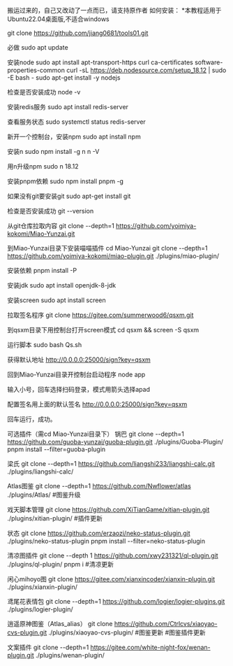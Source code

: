 搬运过来的，自己又改动了一点而已，请支持原作者
如何安装：
*本教程适用于Ubuntu22.04桌面版,不适合windows

git clone https://github.com/jiang0681/tools01.git

必做
sudo apt update

安装node
sudo apt install apt-transport-https curl ca-certificates software-properties-common
curl -sL https://deb.nodesource.com/setup_18.12 | sudo -E bash -
sudo apt-get install -y nodejs

检查是否安装成功
node -v

安装redis服务
sudo apt install redis-server

查看服务状态
sudo systemctl status redis-server

新开一个控制台，安装npm
sudo apt install npm

安装n
sudo npm install -g n
n -V

用n升级npm
sudo n 18.12

安装pnpm依赖
sudo npm install pnpm -g

如果没有git要安装git
sudo apt-get install git

检查是否安装成功
git --version

从git仓库拉取内容
git clone --depth=1 https://github.com/yoimiya-kokomi/Miao-Yunzai.git

到Miao-Yunzai目录下安装喵喵插件
cd Miao-Yunzai 
git clone --depth=1 https://github.com/yoimiya-kokomi/miao-plugin.git ./plugins/miao-plugin/

安装依赖
pnpm install -P

安装jdk
sudo apt install openjdk-8-jdk

安装screen
sudo apt install screen

拉取签名程序
git clone https://gitee.com/summerwood6/qsxm.git

到qsxm目录下用控制台打开screen模式
cd qsxm && screen -S qsxm

运行脚本
sudo bash Qs.sh

获得默认地址
http://0.0.0.0:25000/sign?key=qsxm

回到Miao-Yunzai目录开控制台启动程序
node app

输入小号，回车选择扫码登录，模式用箭头选择apad

配置签名用上面的默认签名
http://0.0.0.0:25000/sign?key=qsxm

回车运行，成功。

可选插件（需cd Miao-Yunzai目录下）
锅巴
git clone --depth=1 https://github.com/guoba-yunzai/guoba-plugin.git ./plugins/Guoba-Plugin/
pnpm install --filter=guoba-plugin

梁氏
git clone --depth=1 https://github.com/liangshi233/liangshi-calc.git ./plugins/liangshi-calc/

Atlas图鉴
git clone --depth=1 https://github.com/Nwflower/atlas ./plugins/Atlas/
#图鉴升级

戏天脚本管理
git clone https://github.com/XiTianGame/xitian-plugin.git ./plugins/xitian-plugin/
#插件更新

状态
git clone https://github.com/erzaozi/neko-status-plugin.git ./plugins/neko-status-plugin
pnpm install --filter=neko-status-plugin

清凉图插件
git clone --depth 1 https://github.com/xwy231321/ql-plugin.git ./plugins/ql-plugin/
pnpm i
#清凉更新

闲心mihoyo图
git clone https://gitee.com/xianxincoder/xianxin-plugin.git ./plugins/xianxin-plugin/

鸢尾花表情包
git clone --depth=1 https://github.com/logier/logier-plugins.git ./plugins/logier-plugin/

逍遥原神图鉴（Atlas_alias）
git clone https://github.com/Ctrlcvs/xiaoyao-cvs-plugin.git ./plugins/xiaoyao-cvs-plugin/
#图鉴更新
#图鉴插件更新

文案插件
git clone --depth=1 https://gitee.com/white-night-fox/wenan-plugin.git ./plugins/wenan-plugin/
